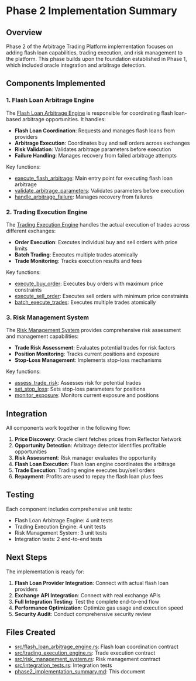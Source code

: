 # Phase 2 Implementation Summary

## Overview

Phase 2 of the Arbitrage Trading Platform implementation focuses on adding flash loan capabilities, trading execution, and risk management to the platform. This phase builds upon the foundation established in Phase 1, which included oracle integration and arbitrage detection.

## Components Implemented

### 1. Flash Loan Arbitrage Engine

The [Flash Loan Arbitrage Engine](file:///c%3A/Users/user/Hackathon/Arbitrage/src/flash_loan_arbitrage_engine.rs) is responsible for coordinating flash loan-based arbitrage opportunities. It handles:

- **Flash Loan Coordination**: Requests and manages flash loans from providers
- **Arbitrage Execution**: Coordinates buy and sell orders across exchanges
- **Risk Validation**: Validates arbitrage parameters before execution
- **Failure Handling**: Manages recovery from failed arbitrage attempts

Key functions:
- [execute_flash_arbitrage](file:///c%3A/Users/user/Hackathon/Arbitrage/src/flash_loan_arbitrage_engine.rs#L40-L83): Main entry point for executing flash loan arbitrage
- [validate_arbitrage_parameters](file:///c%3A/Users/user/Hackathon/Arbitrage/src/flash_loan_arbitrage_engine.rs#L86-L104): Validates parameters before execution
- [handle_arbitrage_failure](file:///c%3A/Users/user/Hackathon/Arbitrage/src/flash_loan_arbitrage_engine.rs#L107-L122): Manages recovery from failures

### 2. Trading Execution Engine

The [Trading Execution Engine](file:///c%3A/Users/user/Hackathon/Arbitrage/src/trading_execution_engine.rs) handles the actual execution of trades across different exchanges:

- **Order Execution**: Executes individual buy and sell orders with price limits
- **Batch Trading**: Executes multiple trades atomically
- **Trade Monitoring**: Tracks execution results and fees

Key functions:
- [execute_buy_order](file:///c%3A/Users/user/Hackathon/Arbitrage/src/trading_execution_engine.rs#L50-L90): Executes buy orders with maximum price constraints
- [execute_sell_order](file:///c%3A/Users/user/Hackathon/Arbitrage/src/trading_execution_engine.rs#L93-L133): Executes sell orders with minimum price constraints
- [batch_execute_trades](file:///c%3A/Users/user/Hackathon/Arbitrage/src/trading_execution_engine.rs#L136-L182): Executes multiple trades atomically

### 3. Risk Management System

The [Risk Management System](file:///c%3A/Users/user/Hackathon/Arbitrage/src/risk_management_system.rs) provides comprehensive risk assessment and management capabilities:

- **Trade Risk Assessment**: Evaluates potential trades for risk factors
- **Position Monitoring**: Tracks current positions and exposure
- **Stop-Loss Management**: Implements stop-loss mechanisms

Key functions:
- [assess_trade_risk](file:///c%3A/Users/user/Hackathon/Arbitrage/src/risk_management_system.rs#L53-L110): Assesses risk for potential trades
- [set_stop_loss](file:///c%3A/Users/user/Hackathon/Arbitrage/src/risk_management_system.rs#L112-L131): Sets stop-loss parameters for positions
- [monitor_exposure](file:///c%3A/Users/user/Hackathon/Arbitrage/src/risk_management_system.rs#L133-L163): Monitors current exposure and positions

## Integration

All components work together in the following flow:

1. **Price Discovery**: Oracle client fetches prices from Reflector Network
2. **Opportunity Detection**: Arbitrage detector identifies profitable opportunities
3. **Risk Assessment**: Risk manager evaluates the opportunity
4. **Flash Loan Execution**: Flash loan engine coordinates the arbitrage
5. **Trade Execution**: Trading engine executes buy/sell orders
6. **Repayment**: Profits are used to repay the flash loan plus fees

## Testing

Each component includes comprehensive unit tests:

- Flash Loan Arbitrage Engine: 4 unit tests
- Trading Execution Engine: 4 unit tests
- Risk Management System: 3 unit tests
- Integration tests: 2 end-to-end tests

## Next Steps

The implementation is ready for:

1. **Flash Loan Provider Integration**: Connect with actual flash loan providers
2. **Exchange API Integration**: Connect with real exchange APIs
3. **Full Integration Testing**: Test the complete end-to-end flow
4. **Performance Optimization**: Optimize gas usage and execution speed
5. **Security Audit**: Conduct comprehensive security review

## Files Created

- [src/flash_loan_arbitrage_engine.rs](file:///c%3A/Users/user/Hackathon/Arbitrage/src/flash_loan_arbitrage_engine.rs): Flash loan coordination contract
- [src/trading_execution_engine.rs](file:///c%3A/Users/user/Hackathon/Arbitrage/src/trading_execution_engine.rs): Trade execution contract
- [src/risk_management_system.rs](file:///c%3A/Users/user/Hackathon/Arbitrage/src/risk_management_system.rs): Risk management contract
- [src/integration_tests.rs](file:///c%3A/Users/user/Hackathon/Arbitrage/src/integration_tests.rs): Integration tests
- [phase2_implementation_summary.md](file:///c%3A/Users/user/Hackathon/Arbitrage/phase2_implementation_summary.md): This document